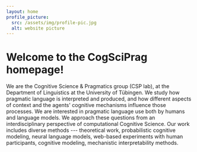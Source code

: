 ```yaml
---
layout: home
profile_picture:
  src: /assets/img/profile-pic.jpg
  alt: website picture
---
```


<h1>Welcome to the CogSciPrag homepage!</h1>
<p>
  We are the Cognitive Science & Pragmatics group (CSP lab), at the Department of Linguistics at the University of Tübingen. We study how pragmatic language is interpreted and produced, and how different aspects of context and the agents' cognitive mechanisms influence those processes.
  We are interested in pragmatic language use both by humans and language models.
  We approach these questions from an interdisciplinary perspective of computational Cognitive Science. 
  Our work includes diverse methods --- theoretical work, probabilistic cognitive modeling, neural language models, web-based experiments with human participants, cognitive modeling, mechanistic interpretability methods.
</p>
